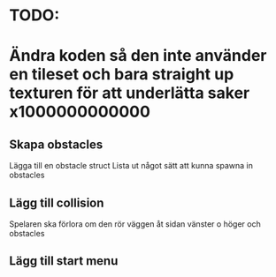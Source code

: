 # TODO:

# Ändra koden så den inte använder en tileset och bara straight up texturen för att underlätta saker x1000000000000

## Skapa obstacles

Lägga till en obstacle struct
Lista ut något sätt att kunna spawna in obstacles

## Lägg till collision

Spelaren ska förlora om den rör väggen åt sidan vänster o höger och obstacles

## Lägg till start menu
